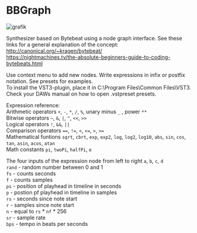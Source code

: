 # BBGraph
![grafik](https://user-images.githubusercontent.com/38350366/187028920-67659b35-762e-4b06-8ea9-0b4eaafb4399.png)


Synthesizer based on Bytebeat using a node graph interface. See these links for a general explanation of the concept:  
http://canonical.org/~kragen/bytebeat/  
https://nightmachines.tv/the-absolute-beginners-guide-to-coding-bytebeats.html

Use context menu to add new nodes. Write expressions in infix or postfix notation. See presets for examples.  
To install the VST3-plugin, place it in C:\Program Files\Common Files\VST3.  
Check your DAWs manual on how to open .vstpreset presets.
  
  
Expression reference:  
Arithmetic operators `+`, `-`, `*`, `/`, `%`, unary minus `_` , power `**`  
Bitwise operators `~`, `&`, `|`, `^`, `<<`, `>>`  
Logical operators `!`, `&&`, `||`  
Comparison operators `==`, `!=`, `<`, `<=`, `>`, `>=`  
Mathematical funtions `sqrt`, `cbrt`, `exp`, `exp2`, `log`, `log2`, `log10`, `abs`, `sin`, `cos`, `tan`, `asin`, `acos`, `atan`  
Math constants `pi`, `twoPi`, `halfPi`, `e`  

The four inputs of the expression node from left to right `a`, `b`, `c`, `d`  
`rand` - random number between 0 and 1  
`fs` - counts seconds  
`f` - counts samples  
`ps` - position of playhead in timeline in seconds  
`p` - postion pf playhead in timeline in samples  
`rs` - seconds since note start  
`r` - samples since note start  
`n` - equal to `rs` * `nf` * 256  
`sr` - sample rate  
`bps` - tempo in beats per seconds  

